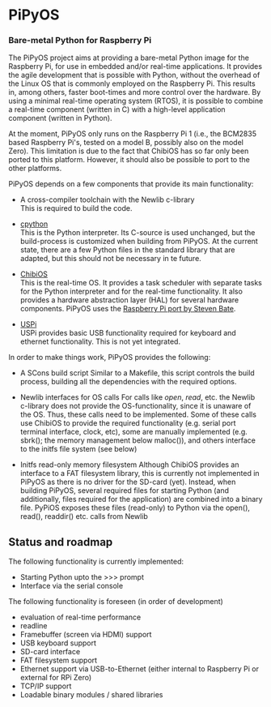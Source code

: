 # PiPyOS
### Bare-metal Python for Raspberry Pi

The PiPyOS project aims at providing a bare-metal Python image for the Raspberry Pi, for use in embedded and/or real-time applications. It provides the agile development that is possible with Python, without the overhead of the Linux OS that is commonly employed on the Raspberry Pi. This results in, among others, faster boot-times and more control over the hardware. By using a minimal real-time operating system (RTOS), it is possible to combine a real-time component (written in C) with a high-level application component (written in Python).

At the moment, PiPyOS only runs on the Raspberry Pi 1 (i.e., the BCM2835 based Raspberry Pi's, tested on a model B, possibly also on the model Zero). This limitation is due to the fact that ChibiOS has so far only been ported to this platform. However, it should also be possible to port to the other platforms.

PiPyOS depends on a few components that provide its main functionality:

* A cross-compiler toolchain with the Newlib c-library  
  This is required to build the code.

* [cpython](https://www.python.org)  
  This is the Python interpreter. Its C-source is used unchanged, but the build-process is customized when building from PiPyOS. At the current state, there are a few Python files in the standard library that are adapted, but this should not be necessary in te future.

* [ChibiOS](http://www.chibios.org)  
  This is the real-time OS. It provides a task scheduler with separate tasks for the Python interpreter and for the real-time functionality. It also provides a hardware abstraction layer (HAL) for several hardware components. PiPyOS uses the [Raspberry Pi port by Steven Bate](https://github.com/steve-bate/ChibiOS-RPi).

* [USPi](https://github.com/rsta2/uspi)  
  USPi provides basic USB functionality required for keyboard and ethernet functionality. This is not yet integrated.

In order to make things work, PiPyOS provides the following:

* A SCons build script
  Similar to a Makefile, this script controls the build process, building all the dependencies with the required options.
  
* Newlib interfaces for OS calls
  For calls like *open*, *read*, etc. the Newlib c-library does not provide the OS-functionality, since it is unaware of the OS. Thus, these calls need to be implemented. Some of these calls use ChibiOS to provide the required functionality (e.g. serial port terminal interface, clock, etc), some are manually implemented (e.g. sbrk(); the memory management below malloc()), and others interface to the initfs file system (see below)
  
* Initfs read-only memory filesystem
  Although ChibiOS provides an interface to a FAT filesystem library, this is currently not implemented in PiPyOS as there is no driver for the SD-card (yet). Instead, when building PiPyOS, several required files for starting Python (and additionally, files required for the application) are combined into a binary file. PyPiOS exposes these files (read-only) to Python via the open(), read(), readdir() etc. calls from Newlib
  
## Status and roadmap

The following functionality is currently implemented:

* Starting Python upto the >>> prompt
* Interface via the serial console

The following functionality is foreseen (in order of development)

* evaluation of real-time performance
* readline
* Framebuffer (screen via HDMI) support
* USB keyboard support
* SD-card interface
* FAT filesystem support
* Ethernet support via USB-to-Ethernet (either internal to Raspberry Pi or external for RPi Zero)
* TCP/IP support
* Loadable binary modules / shared libraries

  
  
  
